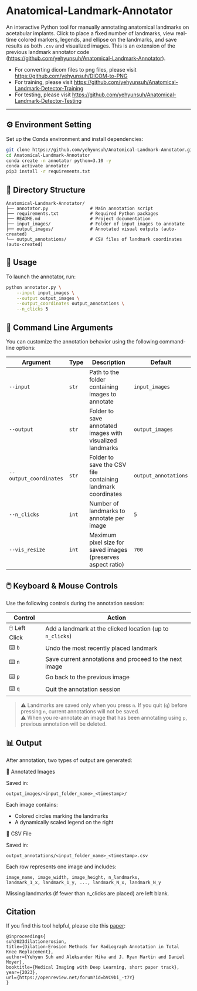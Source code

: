 # Anatomical-Landmark-Annotator

An interactive Python tool for manually annotating anatomical landmarks on acetabular implants. Click to place a fixed number of landmarks, view real-time colored markers, legends, and ellipse on the landmarks, and save results as both `.csv` and visualized images. This is an extension of the previous landmark annotator code (https://github.com/yehyunsuh/Anatomical-Landmark-Annotator).

- For converting dicom files to png files, please visit https://github.com/yehyunsuh/DICOM-to-PNG
- For training, please visit https://github.com/yehyunsuh/Anatomical-Landmark-Detector-Training
- For testing, please visit https://github.com/yehyunsuh/Anatomical-Landmark-Detector-Testing

---

## ⚙️ Environment Setting
Set up the Conda environment and install dependencies:

```bash
git clone https://github.com/yehyunsuh/Anatomical-Landmark-Annotator.git
cd Anatomical-Landmark-Annotator
conda create -n annotator python=3.10 -y
conda activate annotator
pip3 install -r requirements.txt
```

## 📂 Directory Structure
```
Anatomical-Landmark-Annotator/
├── annotator.py                # Main annotation script
├── requirements.txt            # Required Python packages
├── README.md                   # Project documentation
├── input_images/               # Folder of input images to annotate
├── output_images/              # Annotated visual outputs (auto-created)
└── output_annotations/         # CSV files of landmark coordinates (auto-created)
```

## 🚀 Usage
To launch the annotator, run:
```bash
python annotator.py \
    --input input_images \
    --output output_images \
    --output_coordinates output_annotations \
    --n_clicks 5
```

## 🔧 Command Line Arguments
You can customize the annotation behavior using the following command-line options:

| Argument               | Type    | Description                                                        | Default              |
|------------------------|---------|--------------------------------------------------------------------|----------------------|
| `--input`              | `str`   | Path to the folder containing images to annotate                   | `input_images`       |
| `--output`             | `str`   | Folder to save annotated images with visualized landmarks          | `output_images`      |
| `--output_coordinates` | `str`   | Folder to save the CSV file containing landmark coordinates         | `output_annotations` |
| `--n_clicks`           | `int`   | Number of landmarks to annotate per image                          | `5`                  |
| `--vis_resize`         | `int`   | Maximum pixel size for saved images (preserves aspect ratio)       | `700`                |

## 🖱️ Keyboard & Mouse Controls

Use the following controls during the annotation session:

| Control        | Action                                                |
|----------------|--------------------------------------------------------|
| 🖱️ Left Click  | Add a landmark at the clicked location (up to `n_clicks`) |
| ⌨️ `b`         | Undo the most recently placed landmark                 |
| ⌨️ `n`         | Save current annotations and proceed to the next image |
| ⌨️ `p`         | Go back to the previous image                          |
| ⌨️ `q`         | Quit the annotation session                            |

> ⚠️ Landmarks are saved only when you press `n`. If you quit (`q`) before pressing `n`, current annotations will not be saved.   
> ⚠️ When you re-annotate an image that has been annotating using `p`, previous annotation will be deleted.

## 📊 Output
After annotation, two types of output are generated:

📁 Annotated Images

Saved in:
```
output_images/<input_folder_name>_<timestamp>/
```
Each image contains:   
- Colored circles marking the landmarks   
- A dynamically scaled legend on the right   

📄 CSV File

Saved in:
```
output_annotations/<input_folder_name>_<timestamp>.csv
```
Each row represents one image and includes:
```
image_name, image_width, image_height, n_landmarks,
landmark_1_x, landmark_1_y, ..., landmark_N_x, landmark_N_y
```
Missing landmarks (if fewer than n_clicks are placed) are left blank.

## Citation
If you find this tool helpful, please cite this [paper](https://openreview.net/forum?id=bVC9bi_-t7Y):
```
@inproceedings{
suh2023dilationerosion,
title={Dilation-Erosion Methods for Radiograph Annotation in Total Knee Replacement},
author={Yehyun Suh and Aleksander Mika and J. Ryan Martin and Daniel Moyer},
booktitle={Medical Imaging with Deep Learning, short paper track},
year={2023},
url={https://openreview.net/forum?id=bVC9bi_-t7Y}
}
```
